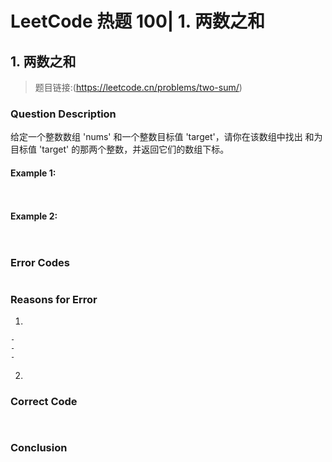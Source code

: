 # LeetCode 热题 100| 1. 两数之和

## 1. 两数之和
> 题目链接:(https://leetcode.cn/problems/two-sum/)

### Question Description
给定一个整数数组 'nums' 和一个整数目标值 'target'，请你在该数组中找出 和为目标值 'target' 的那两个整数，并返回它们的数组下标。<br>

#### Example 1:
```
 
```
#### Example 2:
```
 
```

### Error Codes
```

```
### Reasons for Error
1. 

    - 
    - 
    - 

2. 

### Correct Code
```
 
```
### Conclusion



